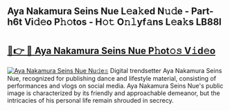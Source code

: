 ## Aya Nakamura Seins Nue L𝚎a𝚔ed N𝚞𝚍e - Part-h6t Vi𝚍𝚎o P𝚑𝚘tos - H𝚘𝚝 O𝚗𝚕yf𝚊ns L𝚎a𝚔s LB88l

# <h2><a href="http://kfa9a3f.oniu.top/?m=Aya+Nakamura+Seins+Nue">🔗👉 🔴 Aya Nakamura Seins Nue P𝚑ot𝚘𝚜 V𝚒d𝚎o</a></h2>

[![Aya Nakamura Seins Nue Nu𝚍e𝚜](https://i.imgur.com/0qMVB7G.gif)](http://kfa9a3f.oniu.top/?m=Aya+Nakamura+Seins+Nue)
Digital trendsetter Aya Nakamura Seins Nue, recognized for publishing dance and lifestyle material, consisting of performances and vlogs on social media. Aya Nakamura Seins Nue's public image is characterized by its friendly and approachable demeanor, but the intricacies of his personal life remain shrouded in secrecy.  
